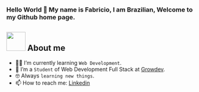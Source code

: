 ### Hello World 👋 My name is Fabricio, I am Brazilian, Welcome to my Github home page.

## <picture><img src = "https://github.com/7oSkaaa/7oSkaaa/blob/main/Images/about_me.gif?raw=true" width = 50px></picture> About me

- :student: I’m currently learning `Web Development`.
- :school: I’m a `Student` of Web Development Full Stack at <a href="https://growdev.com.br">Growdev</a>.
- :nerd_face: Always `learning new things`.
- 📫 How to reach me: <a href="https://www.linkedin.com/in/fabricio-vianna-b939211ba/">Linkedin</a>

